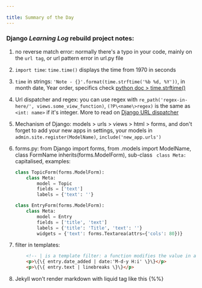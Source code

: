 ```yaml
---
 
title: Summary of the Day
---
```

### Django _Learning Log_ rebuild project notes:

1. no reverse match error: normally there's a typo in your code, mainly on the `url tag`, or url pattern error in url.py file

2. `import time`: `time.time()` displays the time from 1970 in seconds

3. `time` in strings: `'Note - {}'.format(time.strftime('%b %d, %Y'))`, in month date, Year order, specifics check [python doc > time.strftime()](https://docs.python.org/3/library/time.html#time.strftime)

4. Url dispatcher and regex: you can use regex with `re_path('regex-in-here/', views.some_view_function)`, `(?P\<name\>regex)` is the same as `<int: name>` if it's integer. More to read on [Django URL dispatcher](https://docs.djangoproject.com/en/3.0/topics/http/urls/)

5. Mechanism of Django: models \> urls \> views \> html \> forms, and don't forget to add your new apps in settings, your models in `admin.site.register(ModelName)`, `include('new_app.urls')`

6. forms.py: from Django import forms, from .models import ModelName, class FormName inherits(forms.ModelForm), sub-class ` class Meta:` capitalised, examples:
    ```python
    class TopicForm(forms.ModelForm):
        class Meta:
            model = Topic
            fields = ['text']
            labels = {'text': ''}

    class EntryForm(forms.ModelForm):
        class Meta:
            model = Entry
            fields = ['title', 'text']
            labels = {'title': 'Title', 'text': ''}
            widgets = {'text': forms.Textarea(attrs={'cols': 80})}
    ```
7. filter in templates:
	```html
		<!-- | is a template filter: a function modifies the value in a template variable -->
		<p>\{\{ entry.date_added | date:'M-d-y H:i' \}\}</p>
		<p>\{\{ entry.text | linebreaks \}\}</p>
   ```

8. Jekyll won't render markdown with liquid tag like this \{\%\%\} 